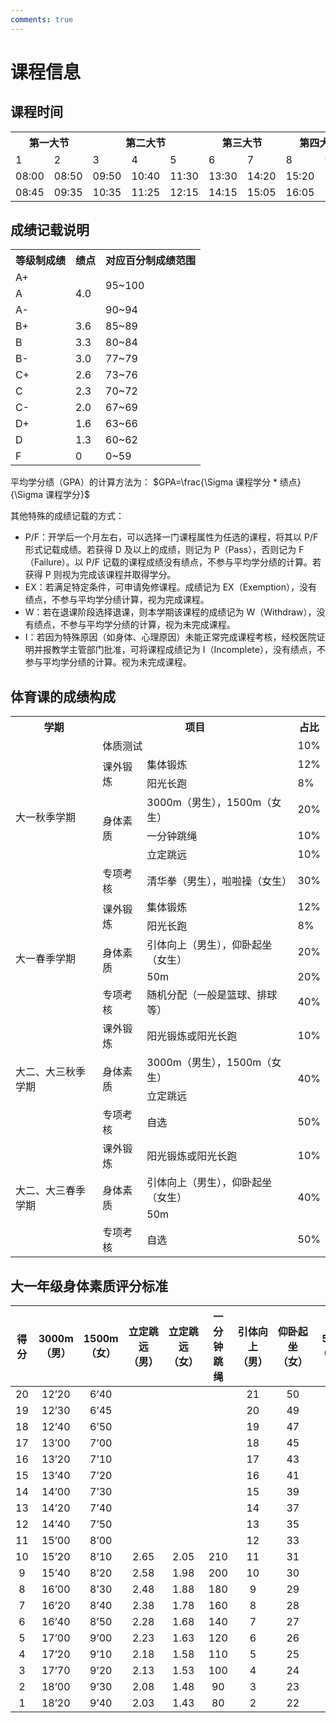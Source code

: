 ```yaml
---
comments: true
---
```


# 课程信息

## 课程时间

<table>
<tr><th colspan="2">第一大节</th><th colspan="3">第二大节</th><th colspan="2">第三大节</th><th colspan="2">第四大节</th><th colspan="2">第五大节</th><th colspan="3">第六大节</th></tr>
<tr><td>1</td><td>2</td><td>3</td><td>4</td><td>5</td><td>6</td><td>7</td><td>8</td><td>9</td><td>10</td><td>11</td><td>12</td><td>13</td><td>14</td></tr>
<tr><td>08:00</td><td>08:50</td><td>09:50</td><td>10:40</td><td>11:30</td><td>13:30</td><td>14:20</td><td>15:20</td><td>16:10</td><td>17:05</td><td>17:55</td><td>19:20</td><td>20:10</td><td>21:00</td></tr>
<tr><td>08:45</td><td>09:35</td><td>10:35</td><td>11:25</td><td>12:15</td><td>14:15</td><td>15:05</td><td>16:05</td><td>16:55</td><td>17:50</td><td>18:40</td><td>20:05</td><td>20:55</td><td>21:45</td></tr>
</table>

## 成绩记载说明

<table>
<tr><th>等级制成绩</th><th>绩点</th><th>对应百分制成绩范围</th></tr>
<tr><td>A+</td><td rowspan="3">4.0</td><td rowspan="2">95~100</td></tr>
<tr><td>A</td></tr>
<tr><td>A-</td><td>90~94</td></tr>
<tr><td>B+</td><td>3.6</td><td>85~89</td></tr>
<tr><td>B</td><td>3.3</td><td>80~84</td></tr>
<tr><td>B-</td><td>3.0</td><td>77~79</td></tr>
<tr><td>C+</td><td>2.6</td><td>73~76</td></tr>
<tr><td>C</td><td>2.3</td><td>70~72</td></tr>
<tr><td>C-</td><td>2.0</td><td>67~69</td></tr>
<tr><td>D+</td><td>1.6</td><td>63~66</td></tr>
<tr><td>D</td><td>1.3</td><td>60~62</td></tr>
<tr><td>F</td><td>0</td><td>0~59</td></tr>
</table>

平均学分绩（GPA）的计算方法为： $GPA=\frac{\Sigma 课程学分 * 绩点}{\Sigma 课程学分}$

其他特殊的成绩记载的方式：

- P/F：开学后一个月左右，可以选择一门课程属性为任选的课程，将其以 P/F 形式记载成绩。若获得 D 及以上的成绩，则记为 P（Pass），否则记为 F（Failure）。以 P/F 记载的课程成绩没有绩点，不参与平均学分绩的计算。若获得 P 则视为完成该课程并取得学分。
- EX：若满足特定条件，可申请免修课程。成绩记为 EX（Exemption），没有绩点，不参与平均学分绩计算，视为完成课程。
- W：若在退课阶段选择退课，则本学期该课程的成绩记为 W（Withdraw），没有绩点，不参与平均学分绩的计算，视为未完成课程。
- I：若因为特殊原因（如身体、心理原因）未能正常完成课程考核，经校医院证明并报教学主管部门批准，可将课程成绩记为 I（Incomplete），没有绩点，不参与平均学分绩的计算。视为未完成课程。

## 体育课的成绩构成

<table>
<tr><th>学期</th><th colspan="2">项目</th><th>占比</th></tr>
<tr><td rowspan="7">大一秋季学期</td><td colspan="2">体质测试</td><td>10%</td></tr>
<tr><td rowspan="2">课外锻炼</td><td>集体锻炼</td><td>12%</td></tr>
<tr><td>阳光长跑</td><td>8%</td></tr>
<tr><td rowspan="3">身体素质</td><td>3000m（男生），1500m（女生）</td><td>20%</td></tr>
<tr><td>一分钟跳绳</td><td>10%</td></tr>
<tr><td>立定跳远</td><td>10%</td></tr>
<tr><td>专项考核</td><td>清华拳（男生），啦啦操（女生）</td><td>30%</td></tr>
<tr><td rowspan="5">大一春季学期</td><td rowspan="2">课外锻炼</td><td>集体锻炼</td><td>12%</td></tr>
<tr><td>阳光长跑</td><td>8%</td></tr>
<tr><td rowspan="2">身体素质</td><td>引体向上（男生），仰卧起坐（女生）</td><td>20%</td></tr>
<tr><td>50m</td><td>20%</td></tr>
<tr><td>专项考核</td><td>随机分配（一般是篮球、排球等）</td><td>40%</td></tr>
<tr><td rowspan="4">大二、大三秋季学期</td><td>课外锻炼</td><td>阳光锻炼或阳光长跑</td><td>10%</td></tr>
<tr><td rowspan="2">身体素质</td><td>3000m（男生），1500m（女生）</td><td rowspan="2">40%</td></tr>
<tr><td>立定跳远</td></tr>
<tr><td>专项考核</td><td>自选</td><td>50%</td></tr>
<tr><td rowspan="4">大二、大三春季学期</td><td>课外锻炼</td><td>阳光锻炼或阳光长跑</td><td>10%</td></tr>
<tr><td rowspan="2">身体素质</td><td>引体向上（男生），仰卧起坐（女生）</td><td rowspan="2">40%</td></tr>
<tr><td>50m</td></tr>
<tr><td>专项考核</td><td>自选</td><td>50%</td></tr>
</table>

## 大一年级身体素质评分标准

| 得分  | 3000m（男） | 1500m（女） | 立定跳远（男） | 立定跳远（女） | 一分钟跳绳 | 引体向上（男） | 仰卧起坐（女） | 50m（男） | 50m（女） |
| :---: | :---------: | :---------: | :------------: | :------------: | :--------: | :------------: | :------------: | :-------: | :-------: |
|  20   |    12’20    |    6’40     |                |                |            |       21       |       50       |    6.3    |    7.5    |
|  19   |    12’30    |    6’45     |                |                |            |       20       |       49       |    6.4    |    7.6    |
|  18   |    12’40    |    6’50     |                |                |            |       19       |       47       |    6.6    |    7.7    |
|  17   |    13’00    |    7’00     |                |                |            |       18       |       45       |    6.8    |    7.8    |
|  16   |    13’20    |    7’10     |                |                |            |       17       |       43       |    7.0    |    8.0    |
|  15   |    13’40    |    7’20     |                |                |            |       16       |       41       |    7.2    |    8.2    |
|  14   |    14’00    |    7’30     |                |                |            |       15       |       39       |    7.4    |    8.4    |
|  13   |    14’20    |    7’40     |                |                |            |       14       |       37       |    7.6    |    8.6    |
|  12   |    14’40    |    7’50     |                |                |            |       13       |       35       |    7.8    |    8.8    |
|  11   |    15’00    |    8’00     |                |                |            |       12       |       33       |    7.9    |    8.9    |
|  10   |    15’20    |    8’10     |      2.65      |      2.05      |    210     |       11       |       31       |    8.0    |    9.0    |
|   9   |    15’40    |    8’20     |      2.58      |      1.98      |    200     |       10       |       30       |    8.1    |    9.1    |
|   8   |    16’00    |    8’30     |      2.48      |      1.88      |    180     |       9        |       29       |    8.2    |    9.2    |
|   7   |    16’20    |    8’40     |      2.38      |      1.78      |    160     |       8        |       28       |    8.3    |    9.3    |
|   6   |    16’40    |    8’50     |      2.28      |      1.68      |    140     |       7        |       27       |    8.4    |    9.4    |
|   5   |    17’00    |    9’00     |      2.23      |      1.63      |    120     |       6        |       26       |    8.5    |    9.5    |
|   4   |    17’20    |    9’10     |      2.18      |      1.58      |    110     |       5        |       25       |    8.6    |    9.6    |
|   3   |    17’70    |    9’20     |      2.13      |      1.53      |    100     |       4        |       24       |    8.7    |    9.7    |
|   2   |    18’00    |    9’30     |      2.08      |      1.48      |     90     |       3        |       23       |    8.8    |    9.8    |
|   1   |    18’20    |    9’40     |      2.03      |      1.43      |     80     |       2        |       22       |    8.9    |    9.9    |


